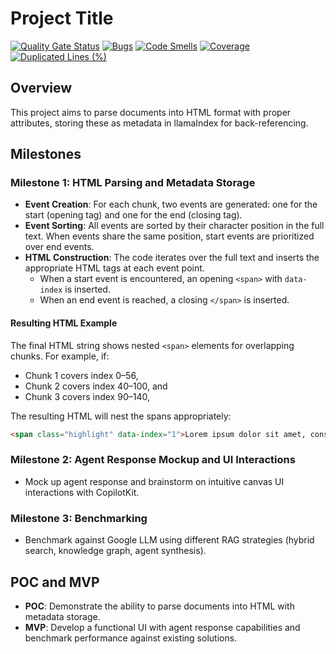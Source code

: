 # Project Title
[![Quality Gate Status](https://sonarcloud.io/api/project_badges/measure?project=jzhao62_notebook-llm-copilot&metric=alert_status)](https://sonarcloud.io/summary/new_code?id=jzhao62_notebook-llm-copilot)
[![Bugs](https://sonarcloud.io/api/project_badges/measure?project=jzhao62_notebook-llm-copilot&metric=bugs)](https://sonarcloud.io/summary/new_code?id=jzhao62_notebook-llm-copilot)
[![Code Smells](https://sonarcloud.io/api/project_badges/measure?project=jzhao62_notebook-llm-copilot&metric=code_smells)](https://sonarcloud.io/summary/new_code?id=jzhao62_notebook-llm-copilot)
[![Coverage](https://sonarcloud.io/api/project_badges/measure?project=jzhao62_notebook-llm-copilot&metric=coverage)](https://sonarcloud.io/summary/new_code?id=jzhao62_notebook-llm-copilot)
[![Duplicated Lines (%)](https://sonarcloud.io/api/project_badges/measure?project=jzhao62_notebook-llm-copilot&metric=duplicated_lines_density)](https://sonarcloud.io/summary/new_code?id=jzhao62_notebook-llm-copilot)


## Overview

This project aims to parse documents into HTML format with proper attributes, storing these as metadata in llamaIndex for back-referencing.

## Milestones

### Milestone 1: HTML Parsing and Metadata Storage

- **Event Creation**: For each chunk, two events are generated: one for the start (opening tag) and one for the end (closing tag).
- **Event Sorting**: All events are sorted by their character position in the full text. When events share the same position, start events are prioritized over end events.
- **HTML Construction**: The code iterates over the full text and inserts the appropriate HTML tags at each event point.
  - When a start event is encountered, an opening `<span>` with `data-index` is inserted.
  - When an end event is reached, a closing `</span>` is inserted.

#### Resulting HTML Example

The final HTML string shows nested `<span>` elements for overlapping chunks. For example, if:
- Chunk 1 covers index 0–56,
- Chunk 2 covers index 40–100, and
- Chunk 3 covers index 90–140,

The resulting HTML will nest the spans appropriately:

```html
<span class="highlight" data-index="1">Lorem ipsum dolor sit amet, consectetur <span class="highlight" data-index="2">adipiscing elit. </span>Sed do eiusmod tempor incididunt <span class="highlight" data-index="3">ut labore</span> et dolore magna aliqua. Ut enim ad</span> minim veniam, quis nostrud exercitation ullamco laboris nisi ut aliquip ex ea commodo consequat.
```

### Milestone 2: Agent Response Mockup and UI Interactions

- Mock up agent response and brainstorm on intuitive canvas UI interactions with CopilotKit.

### Milestone 3: Benchmarking

- Benchmark against Google LLM using different RAG strategies (hybrid search, knowledge graph, agent synthesis).

## POC and MVP

- **POC**: Demonstrate the ability to parse documents into HTML with metadata storage.
- **MVP**: Develop a functional UI with agent response capabilities and benchmark performance against existing solutions.

